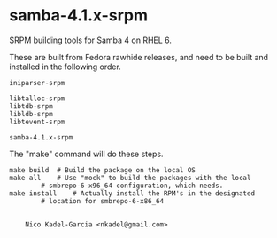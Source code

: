samba-4.1.x-srpm
================

SRPM building tools for Samba 4 on RHEL 6.

These are built from Fedora rawhide releases, and need to be built and
installed in the following order.

	iniparser-srpm

	libtalloc-srpm
	libtdb-srpm
	libldb-srpm
	libtevent-srpm

	samba-4.1.x-srpm

The "make" command will do these steps.

	make build	# Build the package on the local OS
	make all	# Use "mock" to build the packages with the local
			# smbrepo-6-x96_64 configuration, which needs.
	make install	# Actually install the RPM's in the designated
			# location for smbrepo-6-x86_64


		Nico Kadel-Garcia <nkadel@gmail.com>
